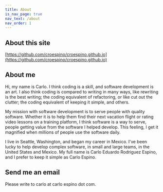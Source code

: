 ```yaml
---
title: About
is_nav_page: true
nav_text: /about
nav_order: 1
---
```

## About this site

[https://github.com/croespino/croespino.github.io](https://github.com/croespino/croespino.github.io)

## About me

Hi, my name is Carlo. I think coding is a skill, and software development is an art. I also think coding is compared to writing in many ways, like rewriting is the best writing; the coding equivalent of refactoring, or like cut out the clutter; the coding equivalent of keeping it simple, and others.

My mission with software development is to serve people with quality software. Whether it is to help them find their next vacation flight or rating video lessons on a training platform, I think software is a way to serve, people getting value from the software I helped develop. This feeling, I get it magnified when millions of people use the software daily.

I live in Seattle, Washington, and began my career in Mexico. I've been lucky to help develop complex software, in small and large teams, in the United States and Mexico. My full name is Carlo Eduardo Rodriguez Espino, and I prefer to keep it simple as Carlo Espino.

## Send me an email

Please write to carlo at carlo espino dot com.

